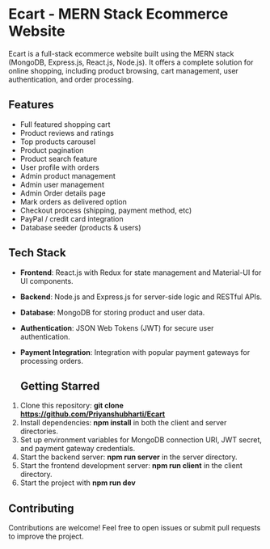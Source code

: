 # Ecart - MERN Stack Ecommerce Website #

Ecart is a full-stack ecommerce website built using the MERN stack (MongoDB, Express.js, React.js, Node.js). 
It offers a complete solution for online shopping, including product browsing, cart management, user authentication, and order processing.

## Features ##
- Full featured shopping cart
- Product reviews and ratings
- Top products carousel
- Product pagination
- Product search feature
- User profile with orders
- Admin product management
- Admin user management
- Admin Order details page
- Mark orders as delivered option
- Checkout process (shipping, payment method, etc)
- PayPal / credit card integration
- Database seeder (products & users)

## Tech Stack ##

- **Frontend**: React.js with Redux for state management and Material-UI for UI components.
- **Backend**: Node.js and Express.js for server-side logic and RESTful APIs.
- **Database**: MongoDB for storing product and user data.
- **Authentication**: JSON Web Tokens (JWT) for secure user authentication.
- **Payment Integration**: Integration with popular payment gateways for processing orders.

  ## Getting Starred ##
1. Clone this repository: **git clone https://github.com/Priyanshubharti/Ecart**
2. Install dependencies: **npm install** in both the client and server directories.
3. Set up environment variables for MongoDB connection URI, JWT secret, and payment gateway credentials.
4. Start the backend server: **npm run server** in the server directory.
5. Start the frontend development server: **npm run client** in the client directory.
6. Start the project with **npm run dev**

## Contributing
Contributions are welcome! Feel free to open issues or submit pull requests to improve the project.

